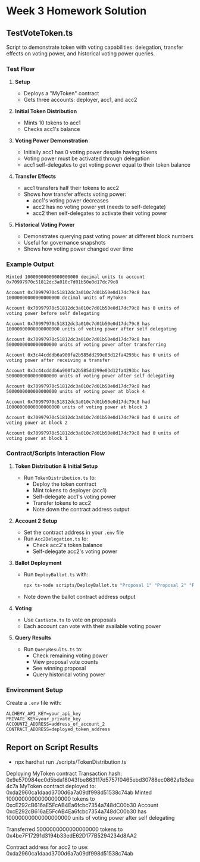 # Week 3 Homework Solution

## TestVoteToken.ts
Script to demonstrate token with voting capabilities: delegation, transfer effects on voting power, and historical voting power queries. 

### Test Flow

1. **Setup**
   - Deploys a "MyToken" contract
   - Gets three accounts: deployer, acc1, and acc2

2. **Initial Token Distribution**
   - Mints 10 tokens to acc1
   - Checks acc1's balance

3. **Voting Power Demonstration**
   - Initially acc1 has 0 voting power despite having tokens
   - Voting power must be activated through delegation
   - acc1 self-delegates to get voting power equal to their token balance

4. **Transfer Effects**
   - acc1 transfers half their tokens to acc2
   - Shows how transfer affects voting power:
     - acc1's voting power decreases
     - acc2 has no voting power yet (needs to self-delegate)
     - acc2 then self-delegates to activate their voting power

5. **Historical Voting Power**
   - Demonstrates querying past voting power at different block numbers
   - Useful for governance snapshots
   - Shows how voting power changed over time

### Example Output
```
Minted 10000000000000000000 decimal units to account 0x70997970c51812dc3a010c7d01b50e0d17dc79c8

Account 0x70997970c51812dc3a010c7d01b50e0d17dc79c8 has 10000000000000000000 decimal units of MyToken

Account 0x70997970c51812dc3a010c7d01b50e0d17dc79c8 has 0 units of voting power before self delegating

Account 0x70997970c51812dc3a010c7d01b50e0d17dc79c8 has 10000000000000000000 units of voting power after self delegating

Account 0x70997970c51812dc3a010c7d01b50e0d17dc79c8 has 5000000000000000000 units of voting power after transferring

Account 0x3c44cdddb6a900fa2b585dd299e03d12fa4293bc has 0 units of voting power after receiving a transfer

Account 0x3c44cdddb6a900fa2b585dd299e03d12fa4293bc has 5000000000000000000 units of voting power after self delegating

Account 0x70997970c51812dc3a010c7d01b50e0d17dc79c8 had 5000000000000000000 units of voting power at block 4

Account 0x70997970c51812dc3a010c7d01b50e0d17dc79c8 had 10000000000000000000 units of voting power at block 3

Account 0x70997970c51812dc3a010c7d01b50e0d17dc79c8 had 0 units of voting power at block 2

Account 0x70997970c51812dc3a010c7d01b50e0d17dc79c8 had 0 units of voting power at block 1
```

### Contract/Scripts Interaction Flow
1. **Token Distribution & Initial Setup**
   - Run `TokenDistribution.ts` to:
     - Deploy the token contract
     - Mint tokens to deployer (acc1)
     - Self-delegate acc1's voting power
     - Transfer tokens to acc2
     - Note down the contract address output

2. **Account 2 Setup**
   - Set the contract address in your `.env` file
   - Run `Acc2Delegation.ts` to:
     - Check acc2's token balance
     - Self-delegate acc2's voting power

3. **Ballot Deployment**
   - Run `DeployBallot.ts` with:
     ```bash
     npx ts-node scripts/DeployBallot.ts "Proposal 1" "Proposal 2" "Proposal 3" <token-contract-address>
     ```
   - Note down the ballot contract address output

4. **Voting**
   - Use `CastVote.ts` to vote on proposals
   - Each account can vote with their available voting power

5. **Query Results**
   - Run `QueryResults.ts` to:
     - Check remaining voting power
     - View proposal vote counts
     - See winning proposal
     - Query historical voting power

### Environment Setup
Create a `.env` file with:
```
ALCHEMY_API_KEY=your_api_key
PRIVATE_KEY=your_private_key
ACCOUNT2_ADDRESS=address_of_account_2
CONTRACT_ADDRESS=deployed_token_address
```

## Report on Script Results

- npx hardhat run ./scripts/TokenDistribution.ts

Deploying MyToken contract
Transaction hash: 0x9e570984ec0d5bda18043fbe863117d5757f0465ebd30788ec0862a1b3ea4c7a
MyToken contract deployed to: 0xda2960ca1daad3700d6a7a09df998d51538c74ab
Minted 10000000000000000000 tokens to 0xcE292cB616aE5FcAB4Ea6fcbc7354a748dC00b30
Account 0xcE292cB616aE5FcAB4Ea6fcbc7354a748dC00b30 has 10000000000000000000 units of voting power after self delegating

Transferred 5000000000000000000 tokens to 0x4be7F17291d3194b33edE62D177B5294234d8AA2

Contract address for acc2 to use: 0xda2960ca1daad3700d6a7a09df998d51538c74ab

